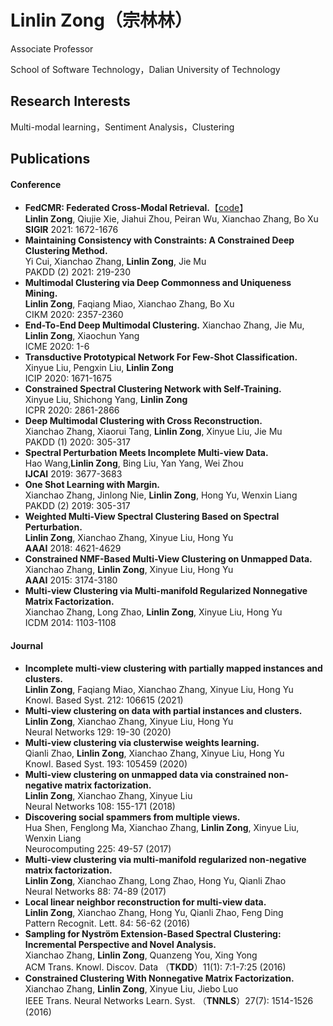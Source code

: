 # Linlin Zong（宗林林）
Associate Professor

School of Software Technology，Dalian University of Technology

## Research Interests
Multi-modal learning，Sentiment Analysis，Clustering

## Publications
#### Conference
	
- **FedCMR: Federated Cross-Modal Retrieval.**【[code](https://github.com/hasakiXie123/FedCMR)】   
**Linlin Zong**, Qiujie Xie, Jiahui Zhou, Peiran Wu, Xianchao Zhang, Bo Xu  
**SIGIR** 2021: 1672-1676
- **Maintaining Consistency with Constraints: A Constrained Deep Clustering Method.**  
 Yi Cui, Xianchao Zhang, **Linlin Zong**, Jie Mu  
 PAKDD (2) 2021: 219-230
- **Multimodal Clustering via Deep Commonness and Uniqueness Mining.**  
**Linlin Zong**, Faqiang Miao, Xianchao Zhang, Bo Xu  
CIKM 2020: 2357-2360
- **End-To-End Deep Multimodal Clustering.**
Xianchao Zhang, Jie Mu, **Linlin Zong**, Xiaochun Yang  
ICME 2020: 1-6
- **Transductive Prototypical Network For Few-Shot Classification.**  
Xinyue Liu, Pengxin Liu, **Linlin Zong**  
ICIP 2020: 1671-1675
- **Constrained Spectral Clustering Network with Self-Training.**  
Xinyue Liu, Shichong Yang, **Linlin Zong**  
ICPR 2020: 2861-2866
-  **Deep Multimodal Clustering with Cross Reconstruction.**  
Xianchao Zhang, Xiaorui Tang, **Linlin Zong**, Xinyue Liu, Jie Mu  
PAKDD (1) 2020: 305-317
- **Spectral Perturbation Meets Incomplete Multi-view Data.**  
Hao Wang,**Linlin Zong**, Bing Liu, Yan Yang, Wei Zhou  
**IJCAI** 2019: 3677-3683
- **One Shot Learning with Margin.**  
Xianchao Zhang, Jinlong Nie, **Linlin Zong**, Hong Yu, Wenxin Liang  
PAKDD (2) 2019: 305-317
- **Weighted Multi-View Spectral Clustering Based on Spectral Perturbation.**  
**Linlin Zong**, Xianchao Zhang, Xinyue Liu, Hong Yu  
**AAAI** 2018: 4621-4629
-  **Constrained NMF-Based Multi-View Clustering on Unmapped Data.**  
Xianchao Zhang, **Linlin Zong**, Xinyue Liu, Hong Yu  
**AAAI** 2015: 3174-3180
-  **Multi-view Clustering via Multi-manifold Regularized Nonnegative Matrix Factorization.**  
Xianchao Zhang, Long Zhao, **Linlin Zong**, Xinyue Liu, Hong Yu  
ICDM 2014: 1103-1108

#### Journal
- **Incomplete multi-view clustering with partially mapped instances and clusters.**  
**Linlin Zong**, Faqiang Miao, Xianchao Zhang, Xinyue Liu, Hong Yu  
Knowl. Based Syst. 212: 106615 (2021)
- **Multi-view clustering on data with partial instances and clusters.**  
**Linlin Zong**, Xianchao Zhang, Xinyue Liu, Hong Yu  
Neural Networks 129: 19-30 (2020)
-  **Multi-view clustering via clusterwise weights learning.**  
Qianli Zhao, **Linlin Zong**, Xianchao Zhang, Xinyue Liu, Hong Yu  
Knowl. Based Syst. 193: 105459 (2020)
- **Multi-view clustering on unmapped data via constrained non-negative matrix factorization.**  
**Linlin Zong**, Xianchao Zhang, Xinyue Liu  
Neural Networks 108: 155-171 (2018)
- **Discovering social spammers from multiple views.**  
Hua Shen, Fenglong Ma, Xianchao Zhang, **Linlin Zong**, Xinyue Liu, Wenxin Liang  
Neurocomputing 225: 49-57 (2017)
- **Multi-view clustering via multi-manifold regularized non-negative matrix factorization.**  
**Linlin Zong**, Xianchao Zhang, Long Zhao, Hong Yu, Qianli Zhao  
Neural Networks 88: 74-89 (2017)
-  **Local linear neighbor reconstruction for multi-view data.**  
**Linlin Zong**, Xianchao Zhang, Hong Yu, Qianli Zhao, Feng Ding  
Pattern Recognit. Lett. 84: 56-62 (2016)
-  **Sampling for Nyström Extension-Based Spectral Clustering: Incremental Perspective and Novel Analysis.**  
Xianchao Zhang, **Linlin Zong**, Quanzeng You, Xing Yong  
ACM Trans. Knowl. Discov. Data （**TKDD**）11(1): 7:1-7:25 (2016)
-  **Constrained Clustering With Nonnegative Matrix Factorization.**  
Xianchao Zhang, **Linlin Zong**, Xinyue Liu, Jiebo Luo  
IEEE Trans. Neural Networks Learn. Syst. （**TNNLS**）27(7): 1514-1526 (2016)
